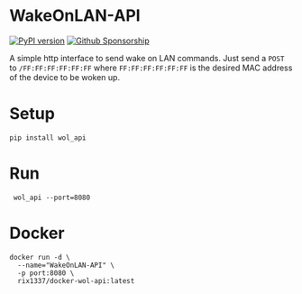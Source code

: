 #  WakeOnLAN-API

[![PyPI version](https://badge.fury.io/py/wol-api.svg)](https://badge.fury.io/py/wol-api)
[![Github Sponsorship](https://img.shields.io/badge/support-me-red.svg)](https://github.com/users/rix1337/sponsorship)

A simple http interface to send wake on LAN commands. Just send a `POST` to `/FF:FF:FF:FF:FF:FF` where `FF:FF:FF:FF:FF:FF` is the desired MAC address of the device to be woken up.

# Setup

`pip install wol_api`

# Run

` wol_api --port=8080`

# Docker
```
docker run -d \
  --name="WakeOnLAN-API" \
  -p port:8080 \
  rix1337/docker-wol-api:latest
  ```
